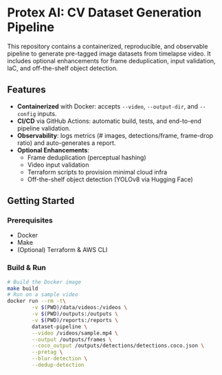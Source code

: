 # Protex AI: CV Dataset Generation Pipeline

This repository contains a containerized, reproducible, and observable pipeline to generate pre-tagged image datasets from timelapse video. It includes optional enhancements for frame deduplication, input validation, IaC, and off-the-shelf object detection.

## Features

- **Containerized** with Docker: accepts `--video`, `--output-dir`, and `--config` inputs.
- **CI/CD** via GitHub Actions: automatic build, tests, and end-to-end pipeline validation.
- **Observability**: logs metrics (# images, detections/frame, frame-drop ratio) and auto-generates a report.
- **Optional Enhancements**:
  - Frame deduplication (perceptual hashing)
  - Video input validation
  - Terraform scripts to provision minimal cloud infra
  - Off-the-shelf object detection (YOLOv8 via Hugging Face)

## Getting Started

### Prerequisites

- Docker
- Make
- (Optional) Terraform & AWS CLI

### Build & Run

```bash
# Build the Docker image
make build
# Run on a sample video
docker run --rm -t\
		-v $(PWD)/data/videos:/videos \
		-v $(PWD)/outputs:/outputs \
		-v $(PWD)/reports:/reports \
		dataset-pipeline \
		--video /videos/sample.mp4 \
		--output /outputs/frames \
		--coco_output /outputs/detections/detections.coco.json \
		--pretag \
		--blur-detection \
  		--dedup-detection
```
